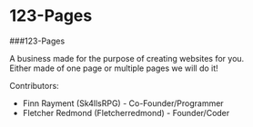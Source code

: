 123-Pages
=========

###123-Pages

A business made for the purpose of creating websites for you.  
Either made of one page or multiple pages we will do it!

Contributors:  
- Finn Rayment (Sk4llsRPG) - Co-Founder/Programmer  
- Fletcher Redmond (Fletcherredmond) - Founder/Coder
